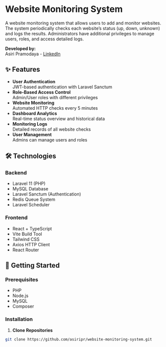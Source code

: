 # Website Monitoring System

A website monitoring system that allows users to add and monitor websites. The system 
periodically checks each website’s status (up, down, unknown) and logs the results. Administrators 
have additional privileges to manage users, roles, and access detailed logs. 

**Developed by:**  
Asiri Pramodaya - [LinkedIn](https://www.linkedin.com/in/asiripramodaya/)

## ✨ Features

- **User Authentication**  
  JWT-based authentication with Laravel Sanctum
- **Role-Based Access Control**  
  Admin/User roles with different privileges
- **Website Monitoring**  
  Automated HTTP checks every 5 minutes
- **Dashboard Analytics**  
  Real-time status overview and historical data
- **Monitoring Logs**  
  Detailed records of all website checks
- **User Management**  
  Admins can manage users and roles

## 🛠️ Technologies

### Backend
- Laravel 11 (PHP)
- MySQL Database
- Laravel Sanctum (Authentication)
- Redis Queue System
- Laravel Scheduler

### Frontend
- React + TypeScript
- Vite Build Tool
- Tailwind CSS
- Axios HTTP Client
- React Router 

## 🚀 Getting Started

### Prerequisites
- PHP 
- Node.js 
- MySQL 
- Composer

### Installation

1. **Clone Repositories**
```bash
git clone https://github.com/asiripr/website-monitoring-system.git

